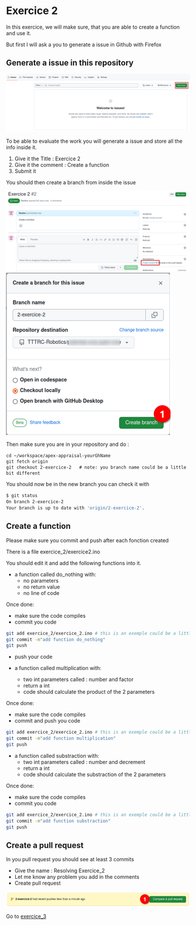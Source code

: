 # Exercice 2 

In this exercice, we will make sure, that you are able to create a function and use it.

But first I will ask a you to generate a issue in Github with Firefox

## Generate a issue in this repository

![Generate Issue](../exercice_1/img/1-create-issue.png)

To be able to evaluate the work you will generate a issue and store all the info inside it.

1. Give it the Title : Exercice 2
1. Give it the comment : Create a function
1. Submit it

You should then create a branch from inside the issue

![Create a Branch](img/1-create-branch.png)
![Create a Branch](img/2-create-branch.png)

Then make sure you are in your repository and do :
```
cd ~/workspace/apex-appraisal-yourGhName
git fetch origin
git checkout 2-exercice-2   # note: you branch name could be a little bit different
```

You should now be in the new branch
you can check it with 
```bash
$ git status
On branch 2-exercice-2
Your branch is up to date with 'origin/2-exercice-2'.
```

## Create a function

Please make sure you commit and push after each fonction created

There is a file exercice_2/exercice2.ino

You should edit it and add the following functions into it.


- a function called do_nothing with:
  - no parameters
  - no return value
  - no line of code

Once done: 
- make sure the code compiles
- commit you code 
```bash
git add exercice_2/exercice_2.ino # this is an exemple could be a little bit different
git commit -m"add function do_nothing"
git push
```
- push your code

- a function called multiplication with:
  - two int parameters called : number and factor
  - return a int
  - code should calculate the product of the 2 parameters

Once done: 
- make sure the code compiles
- commit and push you code 
```bash
git add exercice_2/exercice_2.ino # this is an exemple could be a little bit different
git commit -m"add function multiplication"
git push
```

- a function called substraction with:
  - two int parameters called : number and decrement
  - return a int
  - code should calculate the substraction of the 2 parameters

Once done: 
- make sure the code compiles
- commit you code 
```bash
git add exercice_2/exercice_2.ino # this is an exemple could be a little bit different
git commit -m"add function substraction"
git push
```

## Create a pull request

In you pull request you should see at least 3 commits

- Give the name : Resolving Exercice_2
- Let me know any problem you add in the comments
- Create pull request 

![Create Pull Request](img/3-create-pr.png)

Go to [exercice_3](../exercice_3)